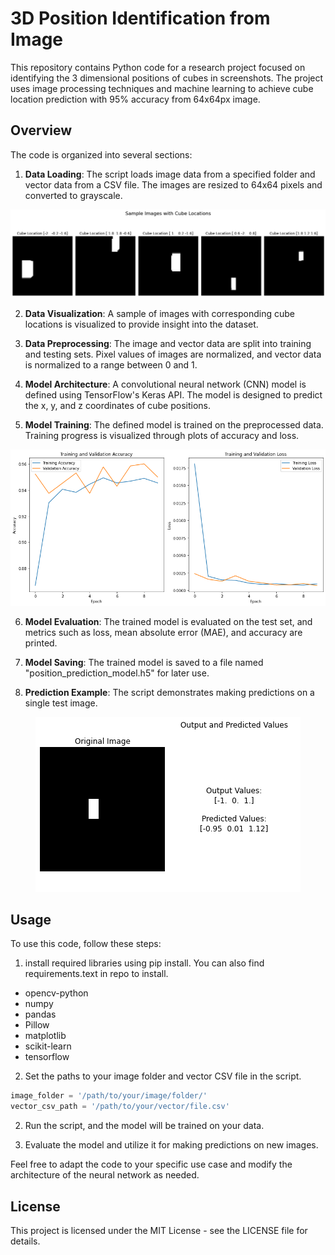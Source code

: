 # 3D Position Identification from Image

This repository contains Python code for a research project focused on identifying the 3 dimensional positions of cubes in screenshots. The project uses image processing techniques and machine learning to achieve cube location prediction with 95% accuracy from 64x64px image.

## Overview

The code is organized into several sections:

1. **Data Loading**: The script loads image data from a specified folder and vector data from a CSV file. The images are resized to 64x64 pixels and converted to grayscale.

<p align="center">
  <img src="/readme_images/SampleImages.png" alt="5 Sample images of dataset with their corresponding location values">
</p>

2. **Data Visualization**: A sample of images with corresponding cube locations is visualized to provide insight into the dataset.

3. **Data Preprocessing**: The image and vector data are split into training and testing sets. Pixel values of images are normalized, and vector data is normalized to a range between 0 and 1.

4. **Model Architecture**: A convolutional neural network (CNN) model is defined using TensorFlow's Keras API. The model is designed to predict the x, y, and z coordinates of cube positions.

5. **Model Training**: The defined model is trained on the preprocessed data. Training progress is visualized through plots of accuracy and loss.

<p align="center">
  <img src="/readme_images/Evaluation.png" alt="Training vs Testing evaluation graph">
</p>

6. **Model Evaluation**: The trained model is evaluated on the test set, and metrics such as loss, mean absolute error (MAE), and accuracy are printed.

7. **Model Saving**: The trained model is saved to a file named "position_prediction_model.h5" for later use.

8. **Prediction Example**: The script demonstrates making predictions on a single test image.

<p align="center">
  <img src="/readme_images/Prediction.png" alt="Prediction vs Output">
</p>

## Usage

To use this code, follow these steps:

1. install required libraries using pip install. You can also find requirements.text in repo to install.
- opencv-python
- numpy
- pandas
- Pillow
- matplotlib
- scikit-learn
- tensorflow

2. Set the paths to your image folder and vector CSV file in the script.

```python
image_folder = '/path/to/your/image/folder/'
vector_csv_path = '/path/to/your/vector/file.csv'
```

2. Run the script, and the model will be trained on your data.

3. Evaluate the model and utilize it for making predictions on new images.

Feel free to adapt the code to your specific use case and modify the architecture of the neural network as needed.

## License

This project is licensed under the MIT License - see the LICENSE file for details.
